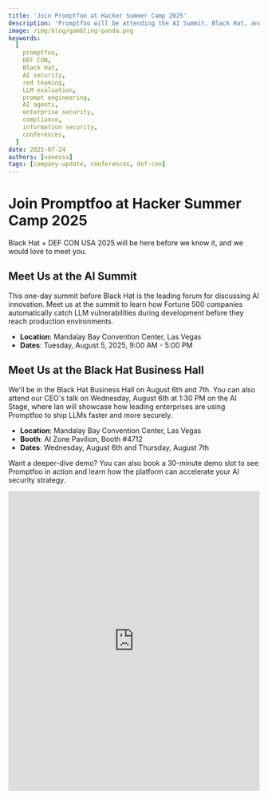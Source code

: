 ```yaml
---
title: 'Join Promptfoo at Hacker Summer Camp 2025'
description: 'Promptfoo will be attending the AI Summit, Black Hat, and DEF CON. We would love to meet you.'
image: /img/blog/gambling-panda.png
keywords:
  [
    promptfoo,
    DEF CON,
    Black Hat,
    AI security,
    red teaming,
    LLM evaluation,
    prompt engineering,
    AI agents,
    enterprise security,
    compliance,
    information security,
    conferences,
  ]
date: 2025-07-24
authors: [vanessa]
tags: [company-update, conferences, def-con]
---
```


# Join Promptfoo at Hacker Summer Camp 2025

Black Hat + DEF CON USA 2025 will be here before we know it, and we would love to meet you.

## Meet Us at the AI Summit

This one-day summit before Black Hat is the leading forum for discussing AI innovation. Meet us at the summit to learn how Fortune 500 companies automatically catch LLM vulnerabilities during development before they reach production environments.

- **Location**: Mandalay Bay Convention Center, Las Vegas
- **Dates**: Tuesday, August 5, 2025, 9:00 AM - 5:00 PM

## Meet Us at the Black Hat Business Hall

We'll be in the Black Hat Business Hall on August 6th and 7th. You can also attend our CEO's talk on Wednesday, August 6th at 1:30 PM on the AI Stage, where Ian will showcase how leading enterprises are using Promptfoo to ship LLMs faster and more securely.

- **Location**: Mandalay Bay Convention Center, Las Vegas
- **Booth**: AI Zone Pavilion, Booth #4712
- **Dates**: Wednesday, August 6th and Thursday, August 7th

Want a deeper-dive demo? You can also book a 30-minute demo slot to see Promptfoo in action and learn how the platform can accelerate your AI security strategy.

<iframe
  src="https://cal.com/team/promptfoo/promptfoo-at-blackhat?embed=true"
  width="100%"
  height="600px"
  frameBorder="0"
  title="Book a meeting with Promptfoo"
/>

## Try the Tool at Arsenal Labs

Watch our security researchers perform demonstrations of prompt injection, jailbreaking, and data exfiltration attacks. See how Promptfoo automatically detects and prevents these threats across GPT-4, Claude, Llama, and other popular models.

- **Location**: Mandalay Bay Convention Center, Las Vegas
- **Booth**: Business Hall, Arsenal Lab Station 1
- **Dates**: Wednesday, August 6th, 2:30 - 6:00 PM and Thursday, August 7th, 10:00 AM - 1:00 PM

## Meet Us at the DEF CON Exhibitor Booth

We'll be at DEF CON all weekend. Join us at the Exhibitor Booth to meet the team and maybe even get a t-shirt.

- **Location**: Las Vegas Convention Center
- **Dates**: August 8 - 10, 2025

## Have a Drink On Us at the Promptfoo Community Party

We're throwing an open bar party for our Promptfoo community members. Space is limited. RSVP now to secure your spot at the AI security party of DEF CON.

<iframe
  src="https://lu.ma/embed/event/evt-68XHWgtMjY47tWT/simple"
  width="100%"
  height="525"
  frameBorder="0"
  allow="fullscreen; payment"
  aria-hidden="false"
  tabIndex="0"
/>

## Explore Career Opportunities

We're also expanding the team! If you're looking for a new role as an AI red teamer, deployment engineer, or software engineer, we would love to talk with you.

<iframe
  src="https://jobs.ashbyhq.com/promptfoo/embed"
  width="100%"
  height="525"
  frameBorder="0"
  aria-hidden="false"
  tabIndex="0"
/>

## See You There

Hacker Summer Camp is the ultimate playground for security professionals, and we're ready to bring the heat. Stop by and meet the team shaping the future of AI security. See you in Vegas!